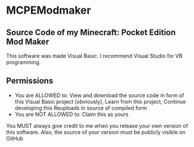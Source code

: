 # MCPEModmaker
Source Code of my Minecraft: Pocket Edition Mod Maker
-----------------------------------------------------
This software was made Visual Basic. I recommend
Visual Studio for VB programming.

Permissions
-----------------------------------------------------
+ You are ALLOWED to:
View and download the source code in form of this Visual Basic project (obviously),
Learn from this project,
Continue developing this
Reuploads in source of compiled form
+ You are NOT ALLOWED to:
Claim this as yours

You MUST always give credit to me when you release your own version of this software. Also, the
source of your version must be publicly visible on GitHub
